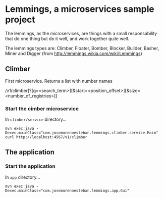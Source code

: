 Lemmings, a microservices sample project
========================================

The lemmings, as the microservices, are things with a small responsability that do one thing but do it well, and work together quite well.

The lemmings types are: Climber, Floater, Bomber, Blocker, Builder, Basher, Miner and Digger (from http://lemmings.wikia.com/wiki/Lemmings)


Climber
-------

First microservice. Returns a list with number names

  /v1/climber[?[q=<search_term>][&start=<position_offset>][&size=<number_of_registries>]]


### Start the cimber microservice 

In `climber/service` directory...

    mvn exec:java -Dexec.mainClass="com.josemorenoesteban.lemmings.climber.service.Main"
    curl http://localhost:4567/v1/climber


The application
---------------

### Start the application

In `app` directory...

    mvn exec:java -Dexec.mainClass="com.josemorenoesteban.lemmings.app.Gui"
